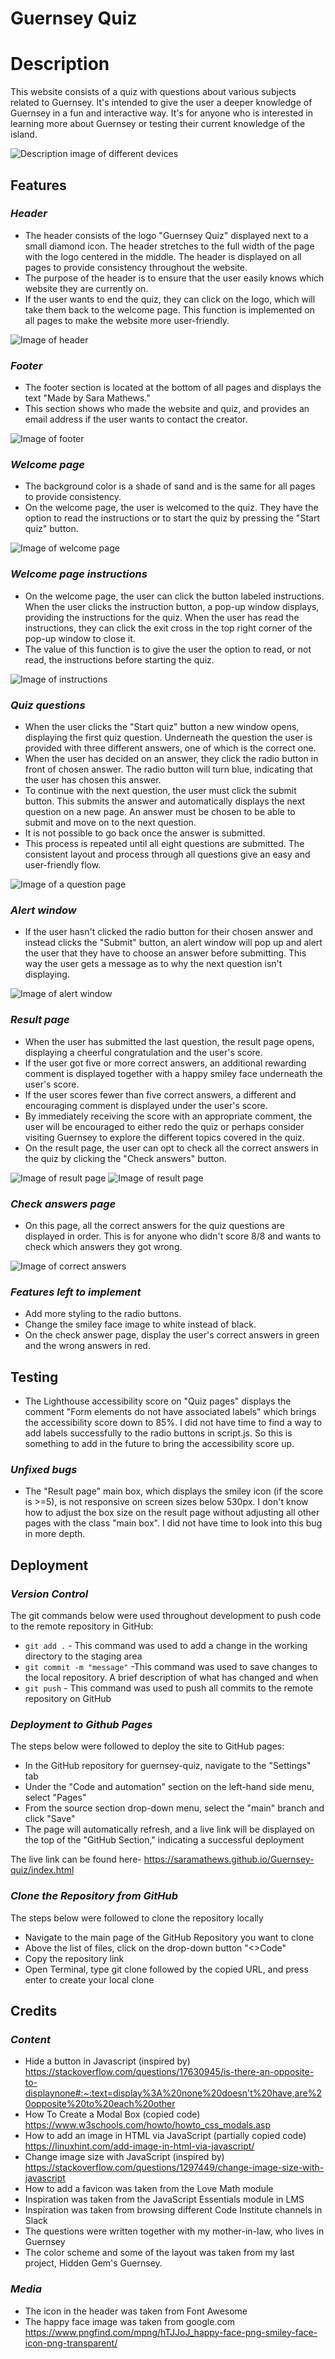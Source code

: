 # **Guernsey Quiz** #
# **Description** #
This website consists of a quiz with questions about various subjects related to Guernsey. 
It's intended to give the user a deeper knowledge of Guernsey in a fun and interactive way. It's for anyone who is interested in learning more about Guernsey or testing their current knowledge of the island.

![Description image of different devices](docs/multi-device.png)

## **Features**
### *Header*
- The header consists of the logo "Guernsey Quiz" displayed next to a small diamond icon. The header stretches to the full width of the page with the logo centered in the middle. The header is displayed on all pages to provide consistency throughout the website. 
- The purpose of the header is to ensure that the user easily knows which website they are currently on. 
- If the user wants to end the quiz, they can click on the logo, which will take them back to the welcome page. This function is implemented on all pages to make the website more user-friendly. 

![Image of header](docs/header.png)
### *Footer*
- The footer section is located at the bottom of all pages and displays the text "Made by Sara Mathews." 
- This section shows who made the website and quiz, and provides an email address if the user wants to contact the creator. 

![Image of footer](docs/footer.png)
### *Welcome page*
- The background color is a shade of sand and is the same for all pages to provide consistency. 
- On the welcome page, the user is welcomed to the quiz. They have the option to read the instructions or to start the quiz by pressing the "Start quiz" button.

![Image of welcome page](docs/welcome.png) 
### *Welcome page instructions*
- On the welcome page, the user can click the button labeled instructions. When the user clicks the instruction button, a pop-up window displays, providing the instructions for the quiz. When the user has read the instructions, they can click the exit cross in the top right corner of the pop-up window to close it. 
- The value of this function is to give the user the option to read, or not read, the instructions before starting the quiz. 

![Image of instructions](docs/instructions.png)
### *Quiz questions*
- When the user clicks the "Start quiz" button a new window opens, displaying the first quiz question. Underneath the question the user is provided with three different answers, one of which is the correct one. 
- When the user has decided on an answer, they click the radio button in front of chosen answer. The radio button will turn blue, indicating that the user has chosen this answer. 
- To continue with the next question, the user must click the submit button. This submits the answer and automatically displays the next question on a new page. An answer must be chosen to be able to submit and move on to the next question. 
- It is not possible to go back once the answer is submitted.
- This process is repeated until all eight questions are submitted. The consistent layout and process through all questions give an easy and user-friendly flow. 

![Image of a question page](docs/questions.png)
### *Alert window*
- If the user hasn't clicked the radio button for their chosen answer and instead clicks the "Submit" button, an alert window will pop up and alert the user that they have to choose an answer before submitting. This way the user gets a message as to why the next question isn't displaying. 

![Image of alert window](docs/alert.png)
### *Result page*
- When the user has submitted the last question, the result page opens, displaying a cheerful congratulation and the user's score. 
- If the user got five or more correct answers, an additional rewarding comment is displayed together with a happy smiley face underneath the user's score. 
- If the user scores fewer than five correct answers, a different and encouraging comment is displayed under the user's score. 
- By immediately receiving the score with an appropriate comment, the user will be encouraged to either redo the quiz or perhaps consider visiting Guernsey to explore the different topics covered in the quiz.
- On the result page, the user can opt to check all the correct answers in the quiz by clicking the "Check answers" button. 

![Image of result page](docs/result-two.png)
![Image of result page](docs/result.png)
### *Check answers page*
- On this page, all the correct answers for the quiz questions are displayed in order. This is for anyone who didn't score 8/8 and wants to check which answers they got wrong. 

![Image of correct answers](docs/correct-answers.png)
### *Features left to implement*
- Add more styling to the radio buttons.
- Change the smiley face image to white instead of black. 
- On the check answer page, display the user's correct answers in green and the wrong answers in red. 

## **Testing**
- The Lighthouse accessibility score on "Quiz pages" displays the comment "Form elements do not have associated labels" which brings the accessibility score down to 85%. I did not have time to find a way to add labels successfully to the radio buttons in script.js. So this is something to add in the future to bring the accessibility score up. 

 ### *Unfixed bugs*
 - The "Result page" main box, which displays the smiley icon (if the score is >=5), is not responsive on screen sizes below 530px. I don't know how to adjust the box size on the result page without adjusting all other pages with the class "main box". I did not have time to look into this bug in more depth. 
 ## **Deployment**
 ### *Version Control*
The git commands below were used throughout development to push code to the remote repository in GitHub:
- `git add .` - This command was used to add a change in the working directory to the staging area
- `git commit -m "message"` -This command was used to save changes to the local repository. A brief description of what has changed and when
- `git push` - This command was used to push all commits to the remote repository on GitHub

### *Deployment to Github Pages*
The steps below were followed to deploy the site to GitHub pages:
- In the GitHub repository for guernsey-quiz, navigate to the "Settings" tab
- Under the "Code and automation" section on the left-hand side menu, select "Pages"
-  From the source section drop-down menu, select the "main" branch and click "Save"
- The page will automatically refresh, and a live link will be displayed on the top of the "GitHub Section," indicating a successful deployment

The live link can be found here- https://saramathews.github.io/Guernsey-quiz/index.html

### *Clone the Repository from GitHub*
The steps below were followed to clone the repository locally  
- Navigate to the main page of the GitHub Repository you want to clone 
- Above the list of files, click on the drop-down button "<>Code"
- Copy the repository link 
- Open Terminal, type git clone followed by the copied URL, and press enter to create your local clone

## **Credits**
### *Content*
- Hide a button in Javascript (inspired by) https://stackoverflow.com/questions/17630945/is-there-an-opposite-to-displaynone#:~:text=display%3A%20none%20doesn't%20have,are%20opposite%20to%20each%20other  
- How To Create a Modal Box (copied code) https://www.w3schools.com/howto/howto_css_modals.asp
- How to add an image in HTML via JavaScript (partially copied code) https://linuxhint.com/add-image-in-html-via-javascript/
- Change image size with JavaScript (inspired by) https://stackoverflow.com/questions/1297449/change-image-size-with-javascript
- How to add a favicon was taken from the Love Math module
- Inspiration was taken from the JavaScript Essentials module in LMS
- Inspiration was taken from browsing different Code Institute channels in Slack
- The questions were written together with my mother-in-law, who lives in Guernsey
- The color scheme and some of the layout was taken from my last project, Hidden Gem's Guernsey. 

### *Media*
- The icon in the header was taken from Font Awesome 
- The happy face image was taken from google.com https://www.pngfind.com/mpng/hTJJoJ_happy-face-png-smiley-face-icon-png-transparent/

